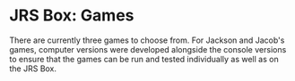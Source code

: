 # JRS Box: Games
There are currently three games to choose from. 
For Jackson and Jacob's games, computer versions were developed alongside the console versions to 
ensure that the games can be run and tested individually as well as on the JRS Box.
